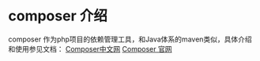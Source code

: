 # composer 介绍

composer 作为php项目的依赖管理工具，和Java体系的maven类似，具体介绍和使用参见文档：
[Composer中文网](http://docs.phpcomposer.com)
[Composer 官网](https://getcomposer.org/)